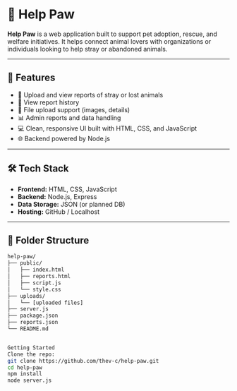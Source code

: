 # 🐾 Help Paw

**Help Paw** is a web application built to support pet adoption, rescue, and welfare initiatives. It helps connect animal lovers with organizations or individuals looking to help stray or abandoned animals.

---

## 🚀 Features

- 🐶 Upload and view reports of stray or lost animals
- 📍 View report history
- 📂 File upload support (images, details)
- 📊 Admin reports and data handling
- 💻 Clean, responsive UI built with HTML, CSS, and JavaScript
- 🌐 Backend powered by Node.js

---

## 🛠️ Tech Stack

- **Frontend:** HTML, CSS, JavaScript
- **Backend:** Node.js, Express
- **Data Storage:** JSON (or planned DB)
- **Hosting:** GitHub / Localhost

---

## 📁 Folder Structure

```bash
help-paw/
├── public/
│   ├── index.html
│   ├── reports.html
│   ├── script.js
│   └── style.css
├── uploads/
│   └── [uploaded files]
├── server.js
├── package.json
├── reports.json
└── README.md


Getting Started
Clone the repo:
git clone https://github.com/thev-c/help-paw.git
cd help-paw
npm install
node server.js
